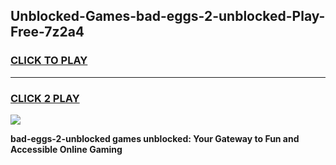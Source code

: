 
## Unblocked-Games-bad-eggs-2-unblocked-Play-Free-7z2a4
<h3>
<a href="https://premium76.site?title=bad-eggs-2-unblocked&ref=19M">CLICK TO PLAY</a></h3>
<hr>

<h3>
<a href="https://premium76.site?title=bad-eggs-2-unblocked&ref=19M">CLICK 2 PLAY</a>
  
</h3>

<a href="https://premium76.site?title=bad-eggs-2-unblocked&ref=19M"><img src="https://clearcache.store/games.png"></a>


**bad-eggs-2-unblocked games unblocked: Your Gateway to Fun and Accessible Online Gaming**
